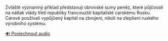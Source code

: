 
Zvláště významný příklad představují obrovské sumy peněz, které půjčovali na nátlak vlády třetí republiky francouzští kapitalisté carskému Rusku. Carové používali vypůjčený kapitál na zbrojení, nikoli na zlepšení ruského výrobního systému.

[🔊 Poslechnout audio](/data/7-paragraphs/audio/chapter_93/para_006-Zvlt-vznamn-pklad-pedstavuj-obrovsk-sumy.mp3)

